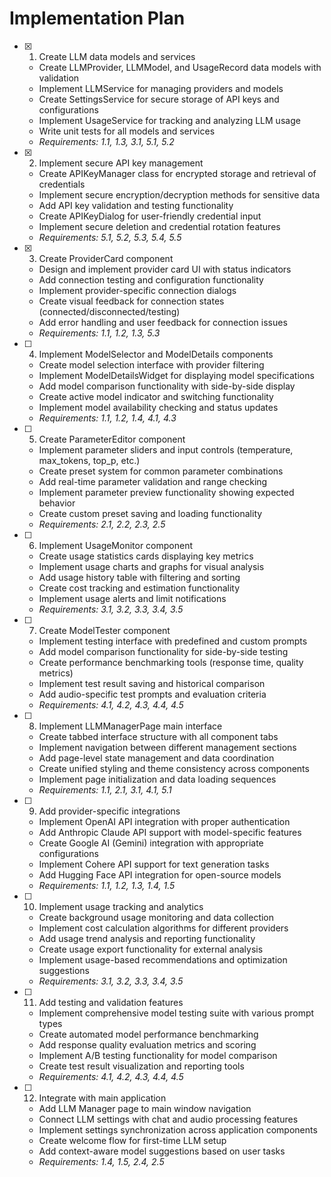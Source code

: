 # Implementation Plan

- [x] 1. Create LLM data models and services





  - Create LLMProvider, LLMModel, and UsageRecord data models with validation
  - Implement LLMService for managing providers and models
  - Create SettingsService for secure storage of API keys and configurations
  - Implement UsageService for tracking and analyzing LLM usage
  - Write unit tests for all models and services
  - _Requirements: 1.1, 1.3, 3.1, 5.1, 5.2_

- [x] 2. Implement secure API key management



  - Create APIKeyManager class for encrypted storage and retrieval of credentials
  - Implement secure encryption/decryption methods for sensitive data
  - Add API key validation and testing functionality
  - Create APIKeyDialog for user-friendly credential input
  - Implement secure deletion and credential rotation features
  - _Requirements: 5.1, 5.2, 5.3, 5.4, 5.5_

- [x] 3. Create ProviderCard component





  - Design and implement provider card UI with status indicators
  - Add connection testing and configuration functionality
  - Implement provider-specific connection dialogs
  - Create visual feedback for connection states (connected/disconnected/testing)
  - Add error handling and user feedback for connection issues
  - _Requirements: 1.1, 1.2, 1.3, 5.3_

- [ ] 4. Implement ModelSelector and ModelDetails components
  - Create model selection interface with provider filtering
  - Implement ModelDetailsWidget for displaying model specifications
  - Add model comparison functionality with side-by-side display
  - Create active model indicator and switching functionality
  - Implement model availability checking and status updates
  - _Requirements: 1.1, 1.2, 1.4, 4.1, 4.3_

- [ ] 5. Create ParameterEditor component
  - Implement parameter sliders and input controls (temperature, max_tokens, top_p, etc.)
  - Create preset system for common parameter combinations
  - Add real-time parameter validation and range checking
  - Implement parameter preview functionality showing expected behavior
  - Create custom preset saving and loading functionality
  - _Requirements: 2.1, 2.2, 2.3, 2.5_

- [ ] 6. Implement UsageMonitor component
  - Create usage statistics cards displaying key metrics
  - Implement usage charts and graphs for visual analysis
  - Add usage history table with filtering and sorting
  - Create cost tracking and estimation functionality
  - Implement usage alerts and limit notifications
  - _Requirements: 3.1, 3.2, 3.3, 3.4, 3.5_

- [ ] 7. Create ModelTester component
  - Implement testing interface with predefined and custom prompts
  - Add model comparison functionality for side-by-side testing
  - Create performance benchmarking tools (response time, quality metrics)
  - Implement test result saving and historical comparison
  - Add audio-specific test prompts and evaluation criteria
  - _Requirements: 4.1, 4.2, 4.3, 4.4, 4.5_

- [ ] 8. Implement LLMManagerPage main interface
  - Create tabbed interface structure with all component tabs
  - Implement navigation between different management sections
  - Add page-level state management and data coordination
  - Create unified styling and theme consistency across components
  - Implement page initialization and data loading sequences
  - _Requirements: 1.1, 2.1, 3.1, 4.1, 5.1_

- [ ] 9. Add provider-specific integrations
  - Implement OpenAI API integration with proper authentication
  - Add Anthropic Claude API support with model-specific features
  - Create Google AI (Gemini) integration with appropriate configurations
  - Implement Cohere API support for text generation tasks
  - Add Hugging Face API integration for open-source models
  - _Requirements: 1.1, 1.2, 1.3, 1.4, 1.5_

- [ ] 10. Implement usage tracking and analytics
  - Create background usage monitoring and data collection
  - Implement cost calculation algorithms for different providers
  - Add usage trend analysis and reporting functionality
  - Create usage export functionality for external analysis
  - Implement usage-based recommendations and optimization suggestions
  - _Requirements: 3.1, 3.2, 3.3, 3.4, 3.5_

- [ ] 11. Add testing and validation features
  - Implement comprehensive model testing suite with various prompt types
  - Create automated model performance benchmarking
  - Add response quality evaluation metrics and scoring
  - Implement A/B testing functionality for model comparison
  - Create test result visualization and reporting tools
  - _Requirements: 4.1, 4.2, 4.3, 4.4, 4.5_

- [ ] 12. Integrate with main application
  - Add LLM Manager page to main window navigation
  - Connect LLM settings with chat and audio processing features
  - Implement settings synchronization across application components
  - Create welcome flow for first-time LLM setup
  - Add context-aware model suggestions based on user tasks
  - _Requirements: 1.4, 1.5, 2.4, 2.5_
